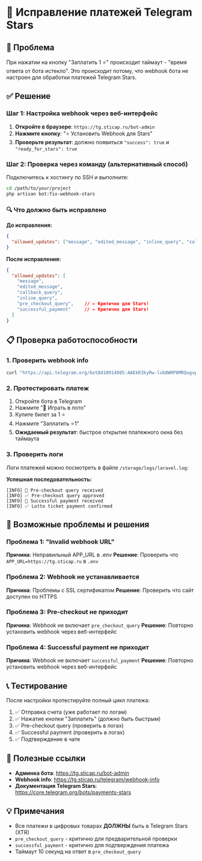 # 🤖 Исправление платежей Telegram Stars

## 🔧 Проблема
При нажатии на кнопку "Заплатить 1 ⭐" происходит таймаут - "время ответа от бота истекло". Это происходит потому, что webhook бота не настроен для обработки платежей Telegram Stars.

## ✅ Решение

### Шаг 1: Настройка webhook через веб-интерфейс

1. **Откройте в браузере**: `https://tg.sticap.ru/bot-admin`
2. **Нажмите кнопку**: "⭐ Установить Webhook для Stars"
3. **Проверьте результат**: должно появиться `"success": true` и `"ready_for_stars": true`

### Шаг 2: Проверка через команду (альтернативный способ)

Подключитесь к хостингу по SSH и выполните:

```bash
cd /path/to/your/project
php artisan bot:fix-webhook-stars
```

### 🔍 Что должно быть исправлено

**До исправления:**
```json
{
  "allowed_updates": ["message", "edited_message", "inline_query", "callback_query"]
}
```

**После исправления:**
```json
{
  "allowed_updates": [
    "message",
    "edited_message", 
    "callback_query",
    "inline_query",
    "pre_checkout_query",    // ← Критично для Stars!
    "successful_payment"     // ← Критично для Stars!
  ]
}
```

## 📋 Проверка работоспособности

### 1. Проверить webhook info
```bash
curl "https://api.telegram.org/bot8410914085:AAEkR3kyRw-lvb8WRP0MRQugvpEH-fkhLp4/getWebhookInfo"
```

### 2. Протестировать платеж
1. Откройте бота в Telegram
2. Нажмите "🎰 Играть в лото"
3. Купите билет за 1 ⭐
4. Нажмите "Заплатить ⭐️1"
5. **Ожидаемый результат**: быстрое открытие платежного окна без таймаута

### 3. Проверить логи
Логи платежей можно посмотреть в файле `/storage/logs/laravel.log`:

**Успешная последовательность:**
```
[INFO] 🌟 Pre-checkout query received
[INFO] ✅ Pre-checkout query approved  
[INFO] 🌟 Successful payment received
[INFO] ✅ Lotto ticket payment confirmed
```

## 🚨 Возможные проблемы и решения

### Проблема 1: "Invalid webhook URL"
**Причина**: Неправильный APP_URL в .env
**Решение**: Проверить что `APP_URL=https://tg.sticap.ru` в `.env`

### Проблема 2: Webhook не устанавливается
**Причина**: Проблемы с SSL сертификатом
**Решение**: Проверить что сайт доступен по HTTPS

### Проблема 3: Pre-checkout не приходит
**Причина**: Webhook не включает `pre_checkout_query`
**Решение**: Повторно установить webhook через веб-интерфейс

### Проблема 4: Successful payment не приходит
**Причина**: Webhook не включает `successful_payment`
**Решение**: Повторно установить webhook через веб-интерфейс

## 📞 Тестирование

После настройки протестируйте полный цикл платежа:

1. ✅ Отправка счета (уже работает по логам)
2. ✅ Нажатие кнопки "Заплатить" (должно быть быстрым)  
3. ✅ Pre-checkout query (проверить в логах)
4. ✅ Successful payment (проверить в логах)
5. ✅ Подтверждение в чате

## 🔗 Полезные ссылки

- **Админка бота**: https://tg.sticap.ru/bot-admin
- **Webhook info**: https://tg.sticap.ru/telegram/webhook-info
- **Документация Telegram Stars**: https://core.telegram.org/bots/payments-stars

## 💡 Примечания

- Все платежи в цифровых товарах **ДОЛЖНЫ** быть в Telegram Stars (XTR)
- `pre_checkout_query` - критично для предварительной проверки
- `successful_payment` - критично для подтверждения платежа
- Таймаут 10 секунд на ответ в `pre_checkout_query`
